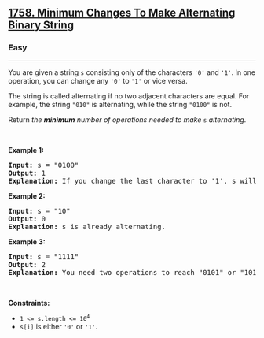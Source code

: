 <h2><a href="https://leetcode.com/problems/minimum-changes-to-make-alternating-binary-string/">1758. Minimum Changes To Make Alternating Binary String</a></h2><h3>Easy</h3><hr><div><p>You are given a string <code>s</code> consisting only of the characters <code>'0'</code> and <code>'1'</code>. In one operation, you can change any <code>'0'</code> to <code>'1'</code> or vice versa.</p>

<p>The string is called alternating if no two adjacent characters are equal. For example, the string <code>"010"</code> is alternating, while the string <code>"0100"</code> is not.</p>

<p>Return <em>the <strong>minimum</strong> number of operations needed to make</em> <code>s</code> <em>alternating</em>.</p>

<p>&nbsp;</p>
<p><strong>Example 1:</strong></p>

<pre><strong>Input:</strong> s = "0100"
<strong>Output:</strong> 1
<strong>Explanation:</strong> If you change the last character to '1', s will be "0101", which is alternating.
</pre>

<p><strong>Example 2:</strong></p>

<pre><strong>Input:</strong> s = "10"
<strong>Output:</strong> 0
<strong>Explanation:</strong> s is already alternating.
</pre>

<p><strong>Example 3:</strong></p>

<pre><strong>Input:</strong> s = "1111"
<strong>Output:</strong> 2
<strong>Explanation:</strong> You need two operations to reach "0101" or "1010".
</pre>

<p>&nbsp;</p>
<p><strong>Constraints:</strong></p>

<ul>
	<li><code>1 &lt;= s.length &lt;= 10<sup>4</sup></code></li>
	<li><code>s[i]</code> is either <code>'0'</code> or <code>'1'</code>.</li>
</ul>
</div>